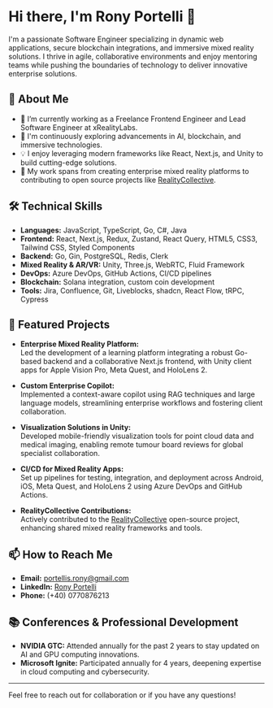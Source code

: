 # Hi there, I'm Rony Portelli 👋

I'm a passionate Software Engineer specializing in dynamic web applications, secure blockchain integrations, and immersive mixed reality solutions. I thrive in agile, collaborative environments and enjoy mentoring teams while pushing the boundaries of technology to deliver innovative enterprise solutions.

## 🚀 About Me

- 🔭 I’m currently working as a Freelance Frontend Engineer and Lead Software Engineer at xRealityLabs.
- 🌱 I'm continuously exploring advancements in AI, blockchain, and immersive technologies.
- 💡 I enjoy leveraging modern frameworks like React, Next.js, and Unity to build cutting-edge solutions.
- 🎯 My work spans from creating enterprise mixed reality platforms to contributing to open source projects like [RealityCollective](https://github.com/realitycollective).

## 🛠️ Technical Skills

- **Languages:** JavaScript, TypeScript, Go, C#, Java
- **Frontend:** React, Next.js, Redux, Zustand, React Query, HTML5, CSS3, Tailwind CSS, Styled Components
- **Backend:** Go, Gin, PostgreSQL, Redis, Clerk
- **Mixed Reality & AR/VR:** Unity, Three.js, WebRTC, Fluid Framework
- **DevOps:** Azure DevOps, GitHub Actions, CI/CD pipelines
- **Blockchain:** Solana integration, custom coin development
- **Tools:** Jira, Confluence, Git, Liveblocks, shadcn, React Flow, tRPC, Cypress

## 🌟 Featured Projects

- **Enterprise Mixed Reality Platform:**  
  Led the development of a learning platform integrating a robust Go-based backend and a collaborative Next.js frontend, with Unity client apps for Apple Vision Pro, Meta Quest, and HoloLens 2.

- **Custom Enterprise Copilot:**  
  Implemented a context-aware copilot using RAG techniques and large language models, streamlining enterprise workflows and fostering client collaboration.

- **Visualization Solutions in Unity:**  
  Developed mobile-friendly visualization tools for point cloud data and medical imaging, enabling remote tumour board reviews for global specialist collaboration.

- **CI/CD for Mixed Reality Apps:**  
  Set up pipelines for testing, integration, and deployment across Android, iOS, Meta Quest, and HoloLens 2 using Azure DevOps and GitHub Actions.

- **RealityCollective Contributions:**  
  Actively contributed to the [RealityCollective](https://github.com/realitycollective) open-source project, enhancing shared mixed reality frameworks and tools.

## 📫 How to Reach Me

- **Email:** [portellis.rony@gmail.com](mailto:portellis.rony@gmail.com)
- **LinkedIn:** [Rony Portelli](https://linkedin.com/in/rony-portelli-598887146)
- **Phone:** (+40) 0770876213

## 📚 Conferences & Professional Development

- **NVIDIA GTC:** Attended annually for the past 2 years to stay updated on AI and GPU computing innovations.
- **Microsoft Ignite:** Participated annually for 4 years, deepening expertise in cloud computing and cybersecurity.

---

Feel free to reach out for collaboration or if you have any questions!
